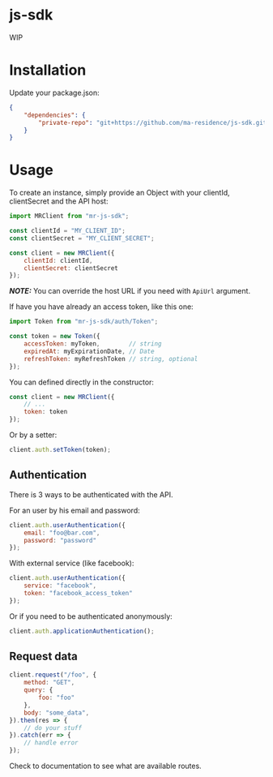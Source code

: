 # js-sdk

WIP

# Installation

Update your package.json:

```json
{
    "dependencies": {
        "private-repo": "git+https://github.com/ma-residence/js-sdk.git"
    }
}
```

# Usage

To create an instance, simply provide an Object with your clientId, clientSecret and the API host:

```js
import MRClient from "mr-js-sdk";

const clientId = "MY_CLIENT_ID";
const clientSecret = "MY_CLIENT_SECRET";

const client = new MRClient({
    clientId: clientId,
    clientSecret: clientSecret
});
```

***NOTE:*** You can override the host URL if you need with `ApiUrl` argument.

If have you have already an access token, like this one:

```js
import Token from "mr-js-sdk/auth/Token";

const token = new Token({
    accessToken: myToken,        // string
    expiredAt: myExpirationDate, // Date
    refreshToken: myRefreshToken // string, optional
});
```

You can defined directly in the constructor:
```js
const client = new MRClient({
    // ...
    token: token
});
```
Or by a setter:
```js
client.auth.setToken(token);
```

## Authentication

There is 3 ways to be authenticated with the API.

For an user by his email and password:

```js
client.auth.userAuthentication({
    email: "foo@bar.com",
    password: "password"
});
```

With external service (like facebook):

```js
client.auth.userAuthentication({
    service: "facebook",
    token: "facebook_access_token"
});
```

Or if you need to be authenticated anonymously:

```js
client.auth.applicationAuthentication();
```

## Request data

```js
client.request("/foo", {
    method: "GET",
    query: {
        foo: "foo"
    },
    body: "some_data",
}).then(res => {
    // do your stuff
}).catch(err => {
    // handle error
});
```

Check to documentation to see what are available routes.
